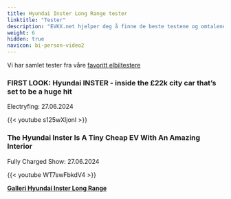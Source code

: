 ```yaml
---
title: Hyundai Inster Long Range tester
linktitle: "Tester"
description: "EVKX.net hjelper deg å finne de beste testene og omtalene av denne modellen."
weight: 6
hidden: true
navicon: bi-person-video2
---
```

Vi har samlet tester fra våre [favoritt elbiltestere](../../../../../guides/evreviewers/)

<div class="container text-center shadow p-2 pe-4 mb-5 bg-body-tertiary rounded border">
<h3>FIRST LOOK: Hyundai INSTER - inside the £22k city car that’s set to be a huge hit</h3>
<p>Electryfing: 27.06.2024</p>

{{< youtube s125wXljonI >}}

</div>
<div class="container text-center shadow p-2 pe-4 mb-5 bg-body-tertiary rounded border">
<h3>The Hyundai Inster Is A Tiny Cheap EV With An Amazing Interior</h3>
<p>Fully Charged Show: 27.06.2024</p>

{{< youtube WT7swFbkdV4 >}}

</div>
<div class="mt-3 mb-3">
<a href="../gallery/" class="text-decoration-none text-black">
<strong><i class="bi-arrow-left"></i>Galleri  </strong>
</a>
<a href="../" class="text-decoration-none text-black float-end">
<strong>Hyundai Inster Long Range <i class="bi-arrow-right"></i></strong>
</a>
</div>
